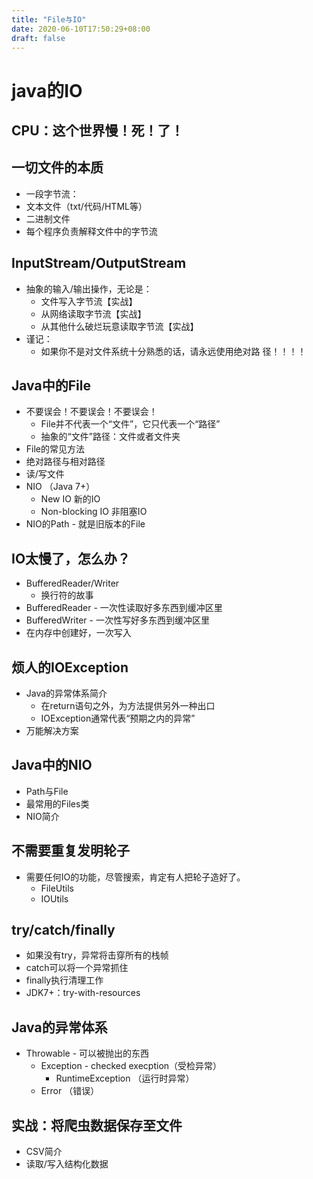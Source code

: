 ```yaml
---
title: "File与IO"
date: 2020-06-10T17:50:29+08:00
draft: false
---
```


# java的IO

CPU：这个世界慢！死！了！
---

⼀切⽂件的本质
---
*  ⼀段字节流：
  * ⽂本⽂件（txt/代码/HTML等）
  * ⼆进制⽂件
  *  每个程序负责解释⽂件中的字节流

InputStream/OutputStream
---
* 抽象的输⼊/输出操作，⽆论是：
  * ⽂件写⼊字节流【实战】
  * 从⽹络读取字节流【实战】
  * 从其他什么破烂玩意读取字节流【实战】
* 谨记：
  * 如果你不是对⽂件系统⼗分熟悉的话，请永远使⽤绝对路
径！！！！

Java中的File
---
* 不要误会！不要误会！不要误会！
  * File并不代表⼀个“⽂件”，它只代表⼀个“路径”
  * 抽象的“⽂件”路径：⽂件或者⽂件夹
* File的常⻅⽅法
* 绝对路径与相对路径
* 读/写⽂件
* NIO （Java 7+）
  * New IO 新的IO
  * Non-blocking IO ⾮阻塞IO
* NIO的Path - 就是旧版本的File

IO太慢了，怎么办？
---
* BufferedReader/Writer
  * 换⾏符的故事
* BufferedReader - ⼀次性读取好多东⻄到缓冲区⾥
* BufferedWriter - ⼀次性写好多东⻄到缓冲区⾥
* 在内存中创建好，⼀次写⼊

烦⼈的IOException
---
* Java的异常体系简介
  * 在return语句之外，为⽅法提供另外⼀种出⼝
  * IOException通常代表“预期之内的异常”
* 万能解决⽅案

Java中的NIO
---
* Path与File
* 最常⽤的Files类
* NIO简介

不需要重复发明轮⼦
---
* 需要任何IO的功能，尽管搜索，肯定有⼈把轮⼦造好了。
  * FileUtils
  * IOUtils

try/catch/finally
---
* 如果没有try，异常将击穿所有的栈帧
* catch可以将⼀个异常抓住
* finally执⾏清理⼯作
* JDK7+：try-with-resources

Java的异常体系
---
* Throwable - 可以被抛出的东⻄
  * Exception - checked execption（受检异常）
     * RuntimeException （运⾏时异常）
  * Error （错误）

实战：将爬⾍数据保存⾄⽂件
---
* CSV简介
* 读取/写⼊结构化数据

